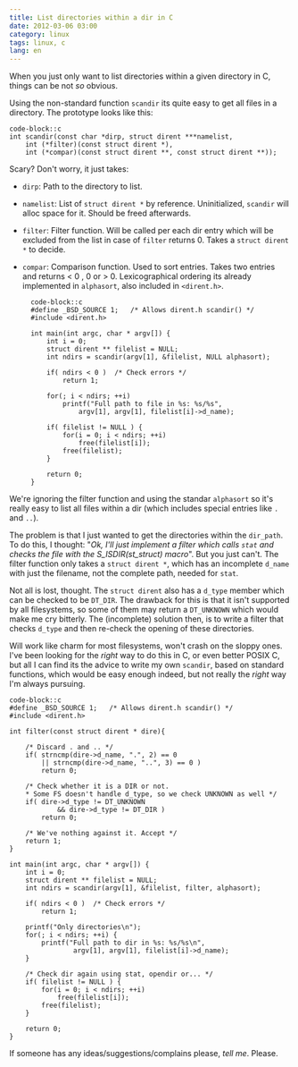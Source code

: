 ```yaml
---
title: List directories within a dir in C
date: 2012-03-06 03:00
category: linux
tags: linux, c
lang: en
---
```


When you just only want to list directories within a given directory in C, things
can be not *so* obvious. 

Using the non-standard function `scandir` its quite easy to get all files in a directory. 
The prototype looks like this:


	code-block::c
	int scandir(const char *dirp, struct dirent ***namelist,
		int (*filter)(const struct dirent *),
		int (*compar)(const struct dirent **, const struct dirent **));


Scary? Don't worry, it just takes:

- `dirp`: Path to the directory to list.
- `namelist`: List of `struct dirent *` by reference. Uninitialized, `scandir` will alloc space for it. Should be freed afterwards.
- `filter`: Filter function. Will be called per each dir entry which will be excluded from the list in case of `filter` returns 0. Takes a `struct dirent *` to decide.
- `compar`: Comparison function. Used to sort entries. Takes two entries and returns < 0 , 0 or > 0. Lexicographical ordering its already implemented in `alphasort`, also included in `<dirent.h>`.


		code-block::c
		#define _BSD_SOURCE 1;   /* Allows dirent.h scandir() */
		#include <dirent.h>

		int main(int argc, char * argv[]) {
			int i = 0;
			struct dirent ** filelist = NULL;
			int ndirs = scandir(argv[1], &filelist, NULL alphasort);

			if( ndirs < 0 )  /* Check errors */
				return 1;

			for(; i < ndirs; ++i)
				printf("Full path to file in %s: %s/%s", 
					argv[1], argv[1], filelist[i]->d_name);

			if( filelist != NULL ) {
				for(i = 0; i < ndirs; ++i)
					free(filelist[i]);
				free(filelist);
			}

			return 0;
		}

We're ignoring the filter function and using the standar `alphasort` so it's really easy to list all files within a dir (which includes special entries like `.` and `..`). 

The problem is that I just wanted to get the directories within the `dir_path`. To do this, I thought: "*Ok, I'll just implement a filter which calls `stat` and checks the file with the S_ISDIR(st_struct) macro*". But you just can't. The filter function only takes a `struct dirent *`, which has an incomplete `d_name` with just the filename, not the complete path, needed for `stat`. 

Not all is lost, thought. The `struct dirent` also has a `d_type` member which can be checked to be `DT_DIR`. The drawback for this is that it isn't supported by all filesystems, so some of them may return a `DT_UNKNOWN` which would make me cry bitterly. The (incomplete) solution then, is to write a filter that checks `d_type` and then re-check the opening of these directories. 

Will work like charm for most filesystems, won't crash on the sloppy ones.
I've been looking for the *right* way to do this in C, or even better POSIX C, but all I can find its the advice to write my own `scandir`, based on standard functions, which would be easy enough indeed, but not really the *right* way I'm always pursuing.

	code-block::c
	#define _BSD_SOURCE 1;   /* Allows dirent.h scandir() */
	#include <dirent.h>

	int filter(const struct dirent * dire){

		/* Discard . and .. */
		if( strncmp(dire->d_name, ".", 2) == 0
			|| strncmp(dire->d_name, "..", 3) == 0 )
			return 0;

		/* Check whether it is a DIR or not.
		* Some FS doesn't handle d_type, so we check UNKNOWN as well */
		if( dire->d_type != DT_UNKNOWN
				&& dire->d_type != DT_DIR )
			return 0;

		/* We've nothing against it. Accept */
		return 1;
	}

	int main(int argc, char * argv[]) {
		int i = 0;
		struct dirent ** filelist = NULL;
		int ndirs = scandir(argv[1], &filelist, filter, alphasort);

		if( ndirs < 0 )  /* Check errors */
			return 1;

		printf("Only directories\n");
		for(; i < ndirs; ++i) {
			printf("Full path to dir in %s: %s/%s\n", 
					argv[1], argv[1], filelist[i]->d_name);
		}

		/* Check dir again using stat, opendir or... */
		if( filelist != NULL ) {
			for(i = 0; i < ndirs; ++i)
				free(filelist[i]);
			free(filelist);
		}

		return 0;
	}

If someone has any ideas/suggestions/complains please, *tell me*. Please.
